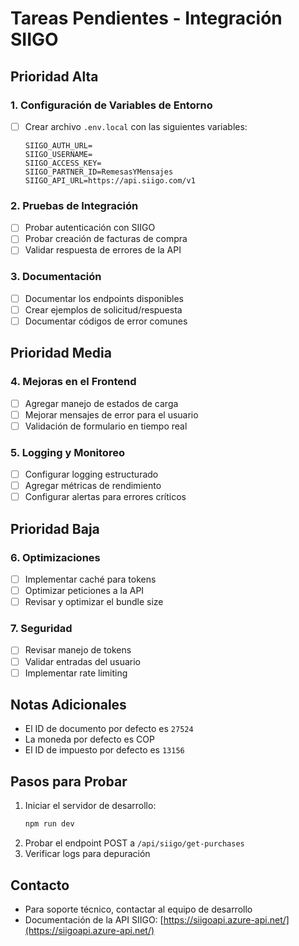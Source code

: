# Tareas Pendientes - Integración SIIGO

## Prioridad Alta

### 1. Configuración de Variables de Entorno
- [ ] Crear archivo `.env.local` con las siguientes variables:
  ```
  SIIGO_AUTH_URL=
  SIIGO_USERNAME=
  SIIGO_ACCESS_KEY=
  SIIGO_PARTNER_ID=RemesasYMensajes
  SIIGO_API_URL=https://api.siigo.com/v1
  ```

### 2. Pruebas de Integración
- [ ] Probar autenticación con SIIGO
- [ ] Probar creación de facturas de compra
- [ ] Validar respuesta de errores de la API

### 3. Documentación
- [ ] Documentar los endpoints disponibles
- [ ] Crear ejemplos de solicitud/respuesta
- [ ] Documentar códigos de error comunes

## Prioridad Media

### 4. Mejoras en el Frontend
- [ ] Agregar manejo de estados de carga
- [ ] Mejorar mensajes de error para el usuario
- [ ] Validación de formulario en tiempo real

### 5. Logging y Monitoreo
- [ ] Configurar logging estructurado
- [ ] Agregar métricas de rendimiento
- [ ] Configurar alertas para errores críticos

## Prioridad Baja

### 6. Optimizaciones
- [ ] Implementar caché para tokens
- [ ] Optimizar peticiones a la API
- [ ] Revisar y optimizar el bundle size

### 7. Seguridad
- [ ] Revisar manejo de tokens
- [ ] Validar entradas del usuario
- [ ] Implementar rate limiting

## Notas Adicionales
- El ID de documento por defecto es `27524`
- La moneda por defecto es COP
- El ID de impuesto por defecto es `13156`

## Pasos para Probar
1. Iniciar el servidor de desarrollo:
   ```bash
   npm run dev
   ```
2. Probar el endpoint POST a `/api/siigo/get-purchases`
3. Verificar logs para depuración

## Contacto
- Para soporte técnico, contactar al equipo de desarrollo
- Documentación de la API SIIGO: [https://siigoapi.azure-api.net/](https://siigoapi.azure-api.net/)
